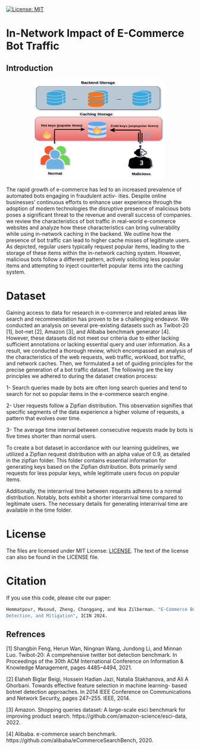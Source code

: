 [![License: MIT](https://img.shields.io/badge/License-MIT-yellow.svg)](https://opensource.org/licenses/MIT)

# In-Network Impact of E-Commerce Bot Traffic

## Introduction
<p align="center">
<img src="./image/vul.png" style="float;" width="350" height="270">
</p>
The rapid growth of e-commerce has led to an increased
prevalence of automated bots engaging in fraudulent activ-
ities. Despite online businesses’ continuous efforts
to enhance user experience through the adoption of modern
technologies the disruptive presence of malicious bots
poses a significant threat to the revenue and overall success of
companies. we review the characteristics of bot traffic in real-world e-commerce websites and analyze how these characteristics can bring vulnerability while using in-network
caching in the backend. We outline how the presence of bot traffic can lead to higher cache misses of legitimate users. As depicted, regular users typically request popular items, leading to the storage of these items within the in-network caching system. However, malicious bots follow a different pattern, actively soliciting less popular items and
attempting to inject counterfeit popular items into the caching system.

# Dataset
<p>Gaining access to data for research in e-commerce and
related areas like search and recommendation has proven to
be a challenging endeavor. We conducted an analysis on several pre-existing datasets such as Twibot-20 [1], bot-net [2], Amazon [3], and Alibaba benchmark generator [4]. However, these datasets did not meet our criteria due to either lacking sufficient annotations or lacking essential query and user information. As a result, we conducted a thorough review, which encompassed an analysis
of the characteristics of the web requests, web traffic, workload, bot traffic, and network caches. Then,
we formulated a set of guiding principles for the precise generation of a bot traffic dataset. The following are the key
principles we adhered to during the dataset creation process:

1- Search queries made by bots are often long search queries and tend to search for not so popular items in the e-commerce search engine. 

2- User requests follow a Zipfian distribution. This observation signifies that specific segments of the data experience
a higher volume of requests, a pattern that evolves over time.

3- The average time interval between consecutive requests made by bots is five times shorter than normal users.
</p>

To create a bot dataset in accordance with our learning guidelines, we utilized a Zipfian request distribution with an alpha value of 0.9, as detailed in the zipfian folder. This folder contains essential information for generating keys based on the Zipfian distribution. Bots primarily send requests for less popular keys, while legitimate users focus on popular items.

Additionally, the interarrival time between requests adheres to a normal distribution. Notably, bots exhibit a shorter interarrival time compared to legitimate users. The necessary details for generating interarrival time are available in the time folder.

# License
The files are licensed under MIT License: [LICENSE](./LICENSE). The text of the license can also be found in the LICENSE file.


# Citation
If you use this code, please cite our paper:
```bash
Hemmatpour, Masoud, Zheng, Changgang, and Noa Zilberman. "E-Commerce Bot Traffic: In-Network Impact,
Detection, and Mitigation", ICIN 2024.
```
## Refrences
<p>[1] Shangbin Feng, Herun Wan, Ningnan Wang, Jundong Li, and Minnan
Luo. Twibot-20: A comprehensive twitter bot detection benchmark. In
Proceedings of the 30th ACM International Conference on Information
& Knowledge Management, pages 4485–4494, 2021.</p>
<p>[2] Elaheh Biglar Beigi, Hossein Hadian Jazi, Natalia Stakhanova, and Ali A
Ghorbani. Towards effective feature selection in machine learning-
based botnet detection approaches. In 2014 IEEE Conference on
Communications and Network Security, pages 247–255. IEEE, 2014. </p>
<p>[3] Amazon. Shopping queries dataset: A large-scale esci benchmark for
improving product search. https://github.com/amazon-science/esci-data,
2022.</p>
<p>[4] Alibaba. e-commerce search benchmark. https://github.com/alibaba/eCommerceSearchBench, 2020.</p>

